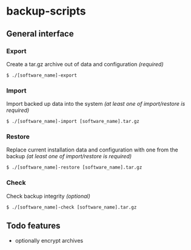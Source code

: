 # backup-scripts

## General interface

### Export
Create a tar.gz archive out of data and configuration
_(required)_
```
$ ./[software_name]-export
```

### Import
Import backed up data into the system
_(at least one of import/restore is required)_
```
$ ./[software_name]-import [software_name].tar.gz
```

### Restore
Replace current installation data and configuration with one from the backup
_(at least one of import/restore is required)_
```
$ ./[software_name]-restore [software_name].tar.gz
```

### Check
Check backup integrity
_(optional)_
```
$ ./[software_name]-check [software_name].tar.gz
```

## Todo features

* optionally encrypt archives
